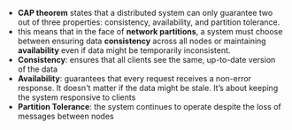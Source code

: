 - **CAP theorem** states that a distributed system can only guarantee two out of three properties: consistency, availability, and partition tolerance.
- this means that in the face of **network partitions**, a system must choose between ensuring data **consistency** across all nodes or maintaining **availability** even if data might be temporarily inconsistent.
- **Consistency**: ensures that all clients see the same, up-to-date version of the data
- **Availability**: guarantees that every request receives a non-error response. It doesn't matter if the data might be stale. It’s about keeping the system responsive to clients
- **Partition Tolerance**: the system continues to operate despite the loss of messages between nodes
